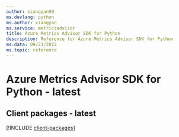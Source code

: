 ```yaml
---
author: xiangyan99
ms.devlang: python
ms.author: xiangyan
ms.service: metricsadvisor
title: Azure Metrics Advisor SDK for Python
description: Reference for Azure Metrics Advisor SDK for Python
ms.data: 09/23/2022
ms.topic: reference
---
```

# Azure Metrics Advisor SDK for Python - latest

## Client packages - latest
[!INCLUDE [client-packages](metrics-advisor-client-index.md)]